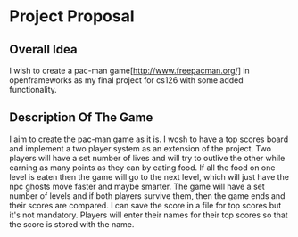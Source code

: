 # Project Proposal
## Overall Idea
I wish to create a pac-man game[http://www.freepacman.org/] in openframeworks as my final project for cs126 with some added functionality.
## Description Of The Game
I aim to create the pac-man game as it is. I wosh to have a top scores board and implement a two player system as an extension of the project. Two players will have a set number of lives and will try to outlive the other while earning as many points as they can by eating food. If all the food on one level is eaten then the game will go to the next level, which will just have the npc ghosts move faster and maybe smarter. The game will have a set number of levels and if both players survive them, then the game ends and their scores are compared. I can save the score in a file for top scores but it's not mandatory. Players will enter their names for their top scores so that the score is stored with the name.
